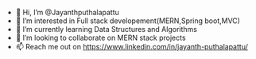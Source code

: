 - 👋 Hi, I’m @Jayanthputhalapattu
- 👀 I’m interested in Full stack developement(MERN,Spring boot,MVC)
- 🌱 I’m currently learning Data Structures and Algorithms
- 💞️ I’m looking to collaborate on MERN stack projects
- 📫 Reach me out on https://www.linkedin.com/in/jayanth-puthalapattu/
<!---
Jayanthputhalapattu/Jayanthputhalapattu is a ✨ special ✨ repository because its `README.md` (this file) appears on your GitHub profile.
You can click the Preview link to take a look at your changes.
--->
